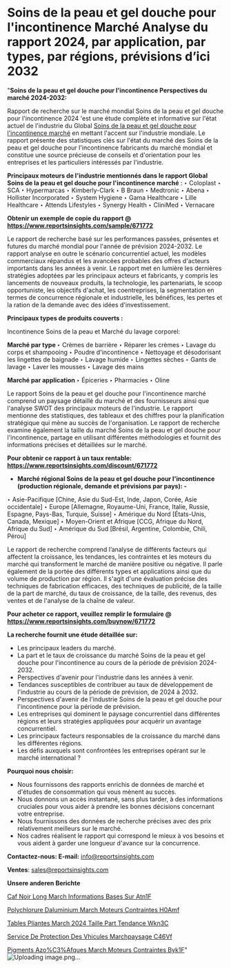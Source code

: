 # Soins de la peau et gel douche pour l'incontinence Marché Analyse du rapport 2024, par application, par types, par régions, prévisions d’ici 2032

 "<strong>Soins de la peau et gel douche pour l'incontinence Perspectives du marché 2024-2032:</strong>

Rapport de recherche sur le marché mondial Soins de la peau et gel douche pour l'incontinence 2024 'est une étude complète et informative sur l'état actuel de l'industrie du Global <a href=https://www.reportsinsights.com/sample/671772>Soins de la peau et gel douche pour l'incontinence marché</a> en mettant l'accent sur l'industrie mondiale. Le rapport présente des statistiques clés sur l'état du marché des Soins de la peau et gel douche pour l'incontinence fabricants du marché mondial et constitue une source précieuse de conseils et d'orientation pour les entreprises et les particuliers intéressés par l'industrie.

<strong>Principaux moteurs de l'industrie mentionnés dans le rapport Global Soins de la peau et gel douche pour l'incontinence marché</strong> :
‣ Coloplast
‣ SCA
‣ Hypermarcas
‣ Kimberly-Clark
‣ B Braun
‣ Medtronic
‣ Abena
‣ Hollister Incorporated
‣ System Hygiene
‣ Gama Healthcare
‣ Lille Healthcare
‣ Attends Lifestyles
‣ Synergy Health
‣ CliniMed
‣ Vernacare

<strong>Obtenir un exemple de copie du rapport @ <a href=https://www.reportsinsights.com/sample/671772>https://www.reportsinsights.com/sample/671772</a></strong>

Le rapport de recherche basé sur les performances passées, présentes et futures du marché mondial pour l'année de prévision 2024-2032. Le rapport analyse en outre le scénario concurrentiel actuel, les modèles commerciaux répandus et les avancées probables des offres d'acteurs importants dans les années à venir. Le rapport met en lumière les dernières stratégies adoptées par les principaux acteurs et fabricants, y compris les lancements de nouveaux produits, la technologie, les partenariats, le scoop opportuniste, les objectifs d'achat, les coentreprises, la segmentation en termes de concurrence régionale et industrielle, les bénéfices, les pertes et la ration de la demande avec des idées d'investissement.

<strong>Principaux types de produits couverts :</strong>

Incontinence Soins de la peau et Marché du lavage corporel:

<strong>Marché par type </strong>
‣ Crèmes de barrière
‣ Réparer les crèmes
‣ Lavage du corps et shampooing
‣ Poudre d'incontinence
‣ Nettoyage et désodorisant les lingettes de baignade
‣ Lavage humide
‣ Lingettes sèches
‣ Gants de lavage
‣ Laver les mousses
‣ Lavage des mains

<strong>Marché par application </strong>
‣ Épiceries
‣ Pharmacies
‣ Oline

Le rapport Soins de la peau et gel douche pour l'incontinence marché comprend un paysage détaillé du marché et des fournisseurs ainsi que l'analyse SWOT des principaux moteurs de l'industrie. Le rapport mentionne des statistiques, des tableaux et des chiffres pour la planification stratégique qui mène au succès de l'organisation. Le rapport de recherche examine également la taille du marché Soins de la peau et gel douche pour l'incontinence, partage en utilisant différentes méthodologies et fournit des informations précises et détaillées sur le marché.

<strong>Pour obtenir ce rapport à un taux rentable: <a href=https://www.reportsinsights.com/discount/671772>https://www.reportsinsights.com/discount/671772</a></strong>
<ul>
  <li><strong>Marché régional Soins de la peau et gel douche pour l'incontinence (production régionale, demande et prévisions par pays): -</strong></li>
</ul>
‣ Asie-Pacifique [Chine, Asie du Sud-Est, Inde, Japon, Corée, Asie occidentale]
‣ Europe [Allemagne, Royaume-Uni, France, Italie, Russie, Espagne, Pays-Bas, Turquie, Suisse]
‣ Amérique du Nord [États-Unis, Canada, Mexique]
‣ Moyen-Orient et Afrique [CCG, Afrique du Nord, Afrique du Sud]
‣ Amérique du Sud [Brésil, Argentine, Colombie, Chili, Pérou]

Le rapport de recherche comprend l’analyse de différents facteurs qui affectent la croissance, les tendances, les contraintes et les moteurs du marché qui transforment le marché de manière positive ou négative. Il parle également de la portée des différents types et applications ainsi que du volume de production par région. Il s'agit d'une évaluation précise des techniques de fabrication efficaces, des techniques de publicité, de la taille de la part de marché, du taux de croissance, de la taille, des revenus, des ventes et de l'analyse de la chaîne de valeur.

<strong>Pour acheter ce rapport, veuillez remplir le formulaire @   <a href=https://www.reportsinsights.com/buynow/671772>https://www.reportsinsights.com/buynow/671772</a></strong>

<strong>La recherche fournit une étude détaillée sur:</strong>
<ul>
  <li>Les principaux leaders du marché.</li>
  <li>La part et le taux de croissance du marché Soins de la peau et gel douche pour l'incontinence au cours de la période de prévision 2024-2032.</li>
  <li>Perspectives d'avenir pour l'industrie dans les années à venir.</li>
  <li>Tendances susceptibles de contribuer au taux de développement de l'industrie au cours de la période de prévision, de 2024 à 2032.</li>
  <li>Perspectives d'avenir de l'industrie Soins de la peau et gel douche pour l'incontinence pour la période de prévision.</li>
  <li>Les entreprises qui dominent le paysage concurrentiel dans différentes régions et leurs stratégies appliquées pour acquérir un avantage concurrentiel.</li>
  <li>Les principaux facteurs responsables de la croissance du marché dans les différentes régions.</li>
  <li>Les défis auxquels sont confrontées les entreprises opérant sur le marché international ?</li>
</ul>
<strong>Pourquoi nous choisir:</strong>
<ul>
  <li>Nous fournissons des rapports enrichis de données de marché et d'études de consommation qui vous mènent au succès.</li>
  <li>Nous donnons un accès instantané, sans plus tarder, à des informations cruciales pour vous aider à prendre les bonnes décisions concernant votre entreprise.</li>
  <li>Nous fournissons des données de recherche précises avec des prix relativement meilleurs sur le marché.</li>
  <li>Nos cadres réalisent le rapport qui correspond le mieux à vos besoins et vous aident à garder une longueur d'avance sur la concurrence.</li>
</ul>
<strong>Contactez-nous:
</strong><strong>E-mail:</strong> <a href=mailto:info@reportsinsights.com>info@reportsinsights.com</a>

<strong>Ventes</strong>: <a href=mailto:sales@reportsinsights.com>sales@reportsinsights.com</a>

<strong>Unsere anderen Berichte</strong>

<a href=https://www.linkedin.com/pulse/caf%C3%A9-noir-long-march%C3%A9-informations-bas%C3%A9es-sur-atn1f/>Caf Noir Long March Informations Bases Sur Atn1F</a>

<a href=https://www.linkedin.com/pulse/polychlorure-daluminium-march%C3%A9-moteurs-contraintes-h0amf/>Polychlorure Daluminium March Moteurs Contraintes H0Amf</a>

<a href=https://www.linkedin.com/pulse/tables-pliantes-march%C3%A9-2024-taille-part-tendance-wkn3c/>Tables Pliantes March 2024 Taille Part Tendance Wkn3C</a>

<a href=https://www.linkedin.com/pulse/service-de-protection-des-v%C3%A9hicules-march%C3%A9paysage-c46vf/>Service De Protection Des Vhicules Marchpaysage C46Vf</a>

<a href=https://www.linkedin.com/pulse/pigments-azo%C3%AFques-march%C3%A9-moteurs-contraintes-byk1f/>Pigments Azo%C3%Afques March Moteurs Contraintes Byk1F</a>"
![Uploading image.png…]()
